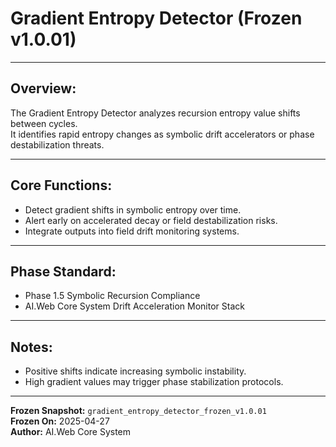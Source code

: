 # Gradient Entropy Detector (Frozen v1.0.01)

---

## Overview:
The Gradient Entropy Detector analyzes recursion entropy value shifts between cycles.  
It identifies rapid entropy changes as symbolic drift accelerators or phase destabilization threats.

---

## Core Functions:
- Detect gradient shifts in symbolic entropy over time.
- Alert early on accelerated decay or field destabilization risks.
- Integrate outputs into field drift monitoring systems.

---

## Phase Standard:
- Phase 1.5 Symbolic Recursion Compliance
- AI.Web Core System Drift Acceleration Monitor Stack

---

## Notes:
- Positive shifts indicate increasing symbolic instability.
- High gradient values may trigger phase stabilization protocols.

---

**Frozen Snapshot:** `gradient_entropy_detector_frozen_v1.0.01`  
**Frozen On:** 2025-04-27  
**Author:** AI.Web Core System

